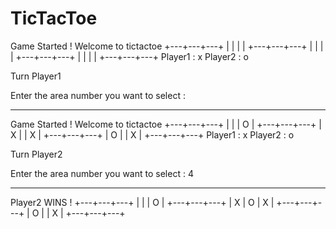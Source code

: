 # TicTacToe

Game Started !
Welcome to tictactoe
+---+---+---+
|   |   |   |
+---+---+---+
|   |   |   |
+---+---+---+
|   |   |   |
+---+---+---+
Player1 : x    Player2 : o

Turn Player1

Enter the area number you want to select : 

________________________________________________

Game Started !
Welcome to tictactoe
+---+---+---+
|   |   | O |
+---+---+---+
| X |   | X |
+---+---+---+
| O |   | X |
+---+---+---+
Player1 : x    Player2 : o

Turn Player2

Enter the area number you want to select : 4

_________________________________________________

Player2 WINS !
+---+---+---+
|   |   | O |
+---+---+---+
| X | O | X |
+---+---+---+
| O |   | X |
+---+---+---+


